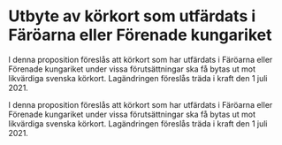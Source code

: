 # Utbyte av körkort som utfärdats i Färöarna eller Förenade kungariket

I denna proposition föreslås att körkort som har utfärdats i Färöarna eller
Förenade kungariket under vissa förutsättningar ska få bytas ut mot
likvärdiga svenska körkort. Lagändringen föreslås träda i kraft den 1 juli 2021.

I denna proposition föreslås att körkort som har utfärdats i Färöarna eller
Förenade kungariket under vissa förutsättningar ska få bytas ut mot
likvärdiga svenska körkort. Lagändringen föreslås träda i kraft den 1 juli 2021.
